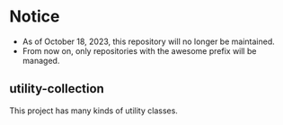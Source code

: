 # Notice
- As of October 18, 2023, this repository will no longer be maintained.
- From now on, only repositories with the awesome prefix will be managed.

## utility-collection
This project has many kinds of utility classes.
